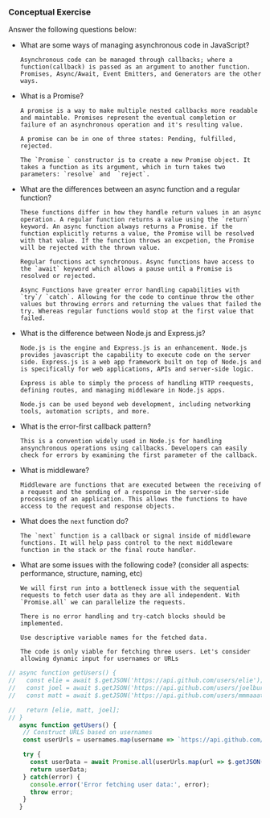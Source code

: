 ### Conceptual Exercise

Answer the following questions below:

- What are some ways of managing asynchronous code in JavaScript?

      Asynchronous code can be managed through callbacks; where a function(callback) is passed as an argument to another function. Promises, Async/Await, Event Emitters, and Generators are the other ways. 

- What is a Promise?

      A promise is a way to make multiple nested callbacks more readable and maintable. Promises represent the eventual completion or failure of an asynchronous operation and it's resulting value.

      A promise can be in one of three states: Pending, fulfilled, rejected.

      The `Promise ` constructor is to create a new Promise object. It takes a function as its argument, which in turn takes two parameters: `resolve` and  `reject`.


- What are the differences between an async function and a regular function?

      These functions differ in how they handle return values in an async operation. A regular function returns a value using the `return` keyword. An async function always returns a Promise. if the function explicitly returns a value, the Promise will be resolved with that value. If the function throws an excpetion, the Promise will be rejected with the thrown value. 

      Regular functions act synchronous. Async functions have access to the `await` keyword which allows a pause until a Promise is resolved or rejected. 

      Async Functions have greater error handling capabilities with `try`/ `catch`. Allowing for the code to continue throw the other values but throwing errors and returning the values that failed the try. Whereas regular functions would stop at the first value that failed. 

- What is the difference between Node.js and Express.js?

      Node.js is the engine and Express.js is an enhancement. Node.js provides javascript the capability to execute code on the server side. Express.js is a web app framework built on top of Node.js and is specifically for web applications, APIs and server-side logic. 

      Express is able to simply the process of handling HTTP reequests, defining routes, and managing middleware in Node.js apps.

      Node.js can be used beyond web development, including networking tools, automation scripts, and more.

- What is the error-first callback pattern?

      This is a convention widely used in Node.js for handling ansynchronous operations using callbacks. Developers can easily check for errors by examining the first parameter of the callback. 

- What is middleware?

      Middleware are functions that are executed between the receiving of a request and the sending of a response in the server-side processing of an application. This allows the functions to have access to the request and response objects.

- What does the `next` function do?

      The `next` function is a callback or signal inside of middleware functions. It will help pass control to the next middleware function in the stack or the final route handler. 

- What are some issues with the following code? (consider all aspects: performance, structure, naming, etc)

      We will first run into a bottleneck issue with the sequential requests to fetch user data as they are all independent. With `Promise.all` we can parallelize the requests. 

      There is no error handling and try-catch blocks should be implemented.

      Use descriptive variable names for the fetched data.

      The code is only viable for fetching three users. Let's consider allowing dynamic input for usernames or URLs

```js
// async function getUsers() {
//   const elie = await $.getJSON('https://api.github.com/users/elie');
//   const joel = await $.getJSON('https://api.github.com/users/joelburton');
//   const matt = await $.getJSON('https://api.github.com/users/mmmaaatttttt');

//   return [elie, matt, joel];
// }
   async function getUsers() {
    // Construct URLS based on usernames
    const userUrls = usernames.map(username => `https://api.github.com/users/${username}`);

    try {
      const userData = await Promise.all(userUrls.map(url => $.getJSON(url)));
      return userData;
    } catch(error) {
      console.error('Error fetching user data:', error);
      throw error; 
    }
   }

```